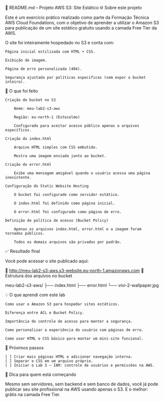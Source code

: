 🧾 README.md – Projeto AWS S3: Site Estático
🌐 Sobre este projeto

Este é um exercício prático realizado como parte da Formação Técnica AWS Cloud Foundations, com o objetivo de aprender a utilizar o Amazon S3 para publicação de um site estático gratuito usando a camada Free Tier da AWS.

O site foi inteiramente hospedado no S3 e conta com:

    Página inicial estilizada com HTML + CSS.

    Exibição de imagem.

    Página de erro personalizada (404).

    Segurança ajustada por políticas específicas (sem expor o bucket inteiro).

📌 O que foi feito

    Criação de bucket no S3

        Nome: meu-lab2-s3-aws

        Região: eu-north-1 (Estocolmo)

        Configurado para aceitar acesso público apenas a arquivos específicos.

    Criação do index.html

        Arquivo HTML simples com CSS embutido.

        Mostra uma imagem enviada junto ao bucket.

    Criação do error.html

        Exibe uma mensagem amigável quando o usuário acessa uma página inexistente.

    Configuração do Static Website Hosting

        O bucket foi configurado como servidor estático.

        O index.html foi definido como página inicial.

        O error.html foi configurado como página de erro.

    Definição de política de acesso (Bucket Policy)

        Apenas os arquivos index.html, error.html e a imagem foram tornados públicos.

        Todos os demais arquivos são privados por padrão.

✅ Resultado final

Você pode acessar o site publicado aqui:

🔗 http://meu-lab2-s3-aws.s3-website.eu-north-1.amazonaws.com
📂 Estrutura dos arquivos no bucket

meu-lab2-s3-aws/
├── index.html
├── error.html
└── vivi-2-wallpaper.jpg

💡 O que aprendi com este lab

    Como usar o Amazon S3 para hospedar sites estáticos.

    Diferença entre ACL e Bucket Policy.

    Importância do controle de acesso para manter a segurança.

    Como personalizar a experiência do usuário com páginas de erro.

    Como usar HTML e CSS básico para montar um mini-site funcional.

🚧 Próximos passos

    [ ] Criar mais páginas HTML e adicionar navegação interna.
    [ ] Separar o CSS em um arquivo próprio.
    [ ] Iniciar o Lab 3 – IAM: controle de usuários e permissões na AWS.

🧠 Dica para quem está começando

Mesmo sem servidores, sem backend e sem banco de dados, você já pode publicar seu site profissional na AWS usando apenas o S3. E o melhor: grátis na camada Free Tier.
